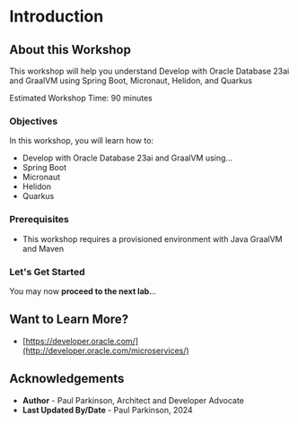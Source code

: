 # Introduction

## About this Workshop

This workshop will help you understand Develop with Oracle Database 23ai and GraalVM using Spring Boot, Micronaut, Helidon, and Quarkus

Estimated Workshop Time: 90 minutes

### Objectives

In this workshop, you will learn how to:
* Develop with Oracle Database 23ai and GraalVM using... 
* Spring Boot
* Micronaut
* Helidon
* Quarkus

### Prerequisites

- This workshop requires a provisioned environment with Java GraalVM and Maven

### Let's Get Started

You may now **proceed to the next lab.**..

## Want to Learn More?

* [https://developer.oracle.com/](http://developer.oracle.com/microservices/)

## Acknowledgements

* **Author** - Paul Parkinson, Architect and Developer Advocate
* **Last Updated By/Date** - Paul Parkinson, 2024
